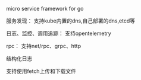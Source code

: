 micro service framework for go

服务发现：
支持kube内置的dns,自己部署的dns,etcd等

日志、监控、调用追踪：
支持opentelemetry

rpc：
支持net/rpc、grpc、http

结构化日志


支持使用fetch上传和下载文件
